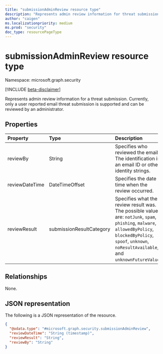 ```yaml
---
title: "submissionAdminReview resource type"
description: "Represents admin review information for threat submission"
author: "caigen"
ms.localizationpriority: medium
ms.prod: "security"
doc_type: resourcePageType
---
```


# submissionAdminReview resource type

Namespace: microsoft.graph.security

[!INCLUDE [beta-disclaimer](../../includes/beta-disclaimer.md)]

Represents admin review information for a threat submission. Currently, only a user reported email threat submission is supported and can be reviewed by an administrator.

## Properties
| Property       | Type                     | Description                                  |
|:---------------|:-------------------------|:---------------------------------------------|
| reviewBy       | String                   | Specifies who reviewed the email. The identification is an email ID or other identity strings.|
| reviewDateTime | DateTimeOffset           | Specifies the date time when the review occurred.|
| reviewResult   | submissionResultCategory | Specifies what the review result was. The possible values are: `notJunk`, `spam`, `phishing`, `malware`, `allowedByPolicy`, `blockedByPolicy`, `spoof`, `unknown`, `noResultAvailable`, and `unknownFutureValue`.  |

## Relationships
None.

## JSON representation
The following is a JSON representation of the resource.
<!-- {
  "blockType": "resource",
  "@odata.type": "microsoft.graph.security.submissionAdminReview"
}
-->
``` json
{
  "@odata.type": "#microsoft.graph.security.submissionAdminReview",
  "reviewDateTime": "String (timestamp)",
  "reviewResult": "String",
  "reviewBy": "String"
}
```

